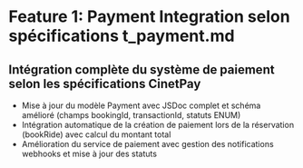 # Feature 1: Payment Integration selon spécifications t_payment.md

## Intégration complète du système de paiement selon les spécifications CinetPay

- Mise à jour du modèle Payment avec JSDoc complet et schéma amélioré (champs bookingId, transactionId, statuts ENUM)
- Intégration automatique de la création de paiement lors de la réservation (bookRide) avec calcul du montant total
- Amélioration du service de paiement avec gestion des notifications webhooks et mise à jour des statuts
